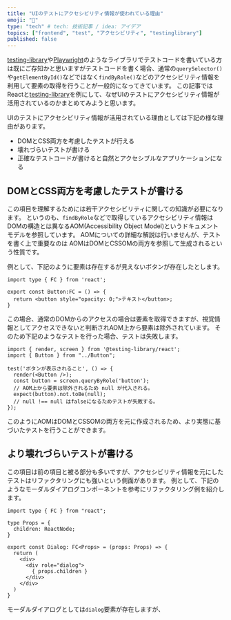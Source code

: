 ```yaml
---
title: "UIのテストにアクセシビリティ情報が使われている理由"
emoji: "👋"
type: "tech" # tech: 技術記事 / idea: アイデア
topics: ["frontend", "test", "アクセシビリティ", "testinglibrary"]
published: false
---
```


[testing-library](https://testing-library.com/)や[Playwright](https://playwright.dev/)のようなライブラリでテストコードを書いている方は既にご存知かと思いますがテストコードを書く場合、通常の`querySelector()`や`getElementById()`などではなく`findByRole()`などのアクセシビリティ情報を利用して要素の取得を行うことが一般的になってきています。
この記事ではReactと[testing-library](https://testing-library.com/)を例にして、なぜUIのテストにアクセシビリティ情報が活用されているのかまとめてみようと思います。

UIのテストにアクセシビリティ情報が活用されている理由としては下記の様な理由があります。

- DOMとCSS両方を考慮したテストが行える
- 壊れづらいテストが書ける
- 正確なテストコードが書けると自然とアクセシブルなアプリケーションになる

## DOMとCSS両方を考慮したテストが書ける

この項目を理解するためには若干アクセシビリティに関しての知識が必要になります。
というのも、`findByRole`などで取得しているアクセシビリティ情報はDOMの構造とは異なるAOM(Accessibility Object Model)というドキュメントモデルを参照しています。
AOMについての詳細な解説は行いませんが、テストを書く上で重要なのは
AOMはDOMとCSSOMの両方を参照して生成されるという性質です。

例として、下記のように要素は存在するが見えないボタンが存在したとします。

```tsx:Button.tsx
import type { FC } from 'react';

export const Button:FC = () => {
  return <button style="opacity: 0;">テキスト</button>;
}
```

この場合、通常のDOMからのアクセスの場合は要素を取得できますが、視覚情報としてアクセスできないと判断されAOM上から要素は除外されています。
そのため下記のようなテストを行った場合、テストは失敗します。

```tsx:Button.test.tsx
import { render, screen } from '@testing-library/react';
import { Button } from "../Button";

test('ボタンが表示されること', () => {
  render(<Button />);
  const button = screen.queryByRole('button');
  // AOM上から要素は除外されるため null が代入される。
  expect(button).not.toBe(null);
  // null !== null はfalseになるためテストが失敗する。
});
```

このようにAOMはDOMとCSSOMの両方を元に作成されるため、より実態に基づいたテストを行うことができます。

## より壊れづらいテストが書ける

この項目は前の項目と被る部分も多いですが、アクセシビリティ情報を元にしたテストはリファクタリングにも強いという側面があります。
例として、下記のようなモーダルダイアログコンポーネントを参考にリファクタリング例を紹介します。

```tsx
import type { FC } from "react";

type Props = {
  children: ReactNode;
}

export const Dialog: FC<Props> = (props: Props) => {
  return (
    <div>
      <div role="dialog">
        { props.children }
      </div>
    </div>
  )
}
```

モーダルダイアログとしては`dialog`要素が存在しますが、
